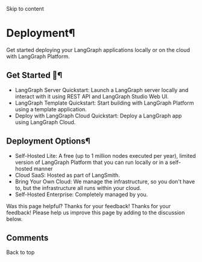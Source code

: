 Skip to content 
# Deployment¶
Get started deploying your LangGraph applications locally or on the cloud with LangGraph Platform.
## Get Started 🚀¶
  * LangGraph Server Quickstart: Launch a LangGraph server locally and interact with it using REST API and LangGraph Studio Web UI.
  * LangGraph Template Quickstart: Start building with LangGraph Platform using a template application.
  * Deploy with LangGraph Cloud Quickstart: Deploy a LangGraph app using LangGraph Cloud.


## Deployment Options¶
  * Self-Hosted Lite: A free (up to 1 million nodes executed per year), limited version of LangGraph Platform that you can run locally or in a self-hosted manner
  * Cloud SaaS: Hosted as part of LangSmith.
  * Bring Your Own Cloud: We manage the infrastructure, so you don't have to, but the infrastructure all runs within your cloud.
  * Self-Hosted Enterprise: Completely managed by you.

Was this page helpful? 
Thanks for your feedback! 
Thanks for your feedback! Please help us improve this page by adding to the discussion below. 
## Comments
Back to top 
